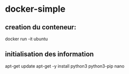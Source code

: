 # docker-simple

## creation du conteneur:
docker run -it ubuntu

## initialisation des information 
apt-get update
apt-get -y install python3 python3-pip nano 
